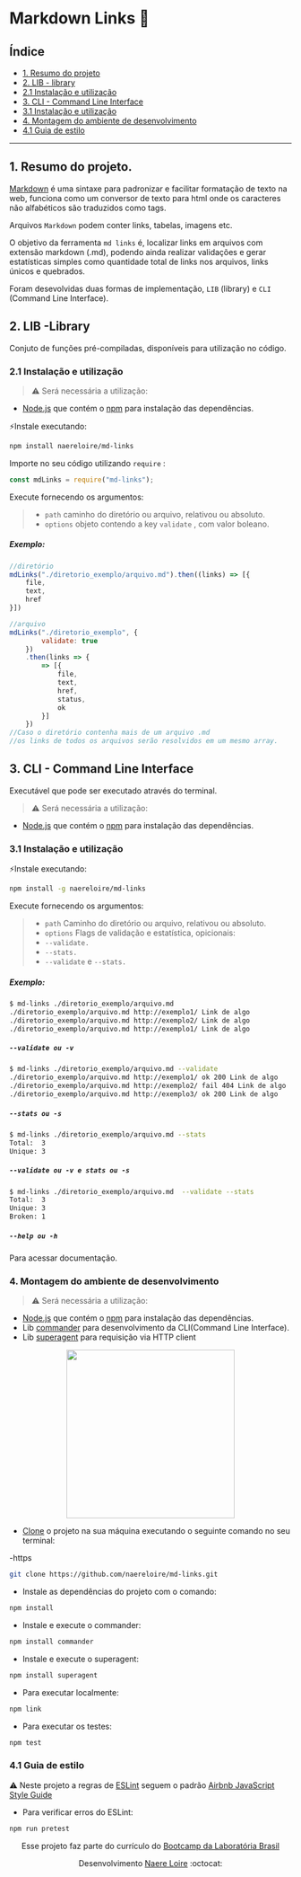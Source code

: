 # Markdown Links :link:

## Índice

- [1. Resumo do projeto](#1-resumo-do-projeto)
- [2. LIB - library](#2-lib-library)
- [2.1 Instalação e utilização](#2.1-instalação-e-utilização)
- [3. CLI - Command Line Interface](#3-cli-command-line-interface)
- [3.1 Instalação e utilização](#3.1-instalação-e-utilização)
- [4. Montagem do ambiente de desenvolvimento](#4-montagem-do-ambiente-de-desenvolvimento)
- [4.1 Guia de estilo](#4.1-guia-de-estilo)

---

## 1. Resumo do projeto.

[Markdown](https://github.com/adam-p/markdown-here/wiki/Markdown-Cheatsheet) é uma sintaxe para padronizar e facilitar formatação de texto na web, funciona como um conversor de texto para html onde os caracteres não alfabéticos são traduzidos como tags.

Arquivos `Markdown` podem conter links, tabelas, imagens etc.

O objetivo da ferramenta `md links` é, localizar links em arquivos com extensão markdown (.md), podendo ainda realizar validações e gerar estatísticas simples como quantidade total de links nos arquivos, links únicos e quebrados.

Foram desevolvidas duas formas de implementação, `LIB` (library) e `CLI` (Command Line Interface).

## 2. LIB -Library

Conjuto de funções pré-compiladas, disponíveis para utilização no código.

### 2.1 Instalação e utilização

> :warning: Será necessária a utilização:

- [Node.js](https://nodejs.org/) que contém o [npm](https://docs.npmjs.com/) para instalação das dependências.

:zap:Instale executando:

```sh
npm install naereloire/md-links
```

Importe no seu código utilizando `require` :

```js
const mdLinks = require("md-links");
```

Execute fornecendo os argumentos:

> - `path`
>   caminho do diretório ou arquivo, relativou ou absoluto.
> - `options`
>   objeto contendo a key `validate` , com valor boleano.

##### Exemplo:

```js
//diretório
mdLinks("./diretorio_exemplo/arquivo.md").then((links) => [{
    file,
    text,
    href
}])

//arquivo
mdLinks("./diretorio_exemplo", {
        validate: true
    })
    .then(links => {
        => [{
            file,
            text,
            href,
            status,
            ok
        }]
    })
//Caso o diretório contenha mais de um arquivo .md
//os links de todos os arquivos serão resolvidos em um mesmo array.
```

## 3. CLI - Command Line Interface

Executável que pode ser executado através do terminal.

> :warning: Será necessária a utilização:

- [Node.js](https://nodejs.org/) que contém o [npm](https://docs.npmjs.com/) para instalação das dependências.

### 3.1 Instalação e utilização

:zap:Instale executando:

```sh
npm install -g naereloire/md-links
```

Execute fornecendo os argumentos:

> - `path`
>   Caminho do diretório ou arquivo, relativou ou absoluto.
> - `options`
>   Flags de validação e estatística, opicionais:
> - `--validate.`
> - `--stats.`
> - `--validate` e `--stats.`

##### Exemplo:

```sh
$ md-links ./diretorio_exemplo/arquivo.md
./diretorio_exemplo/arquivo.md http://exemplo1/ Link de algo
./diretorio_exemplo/arquivo.md http://exemplo2/ Link de algo
./diretorio_exemplo/arquivo.md http://exemplo1/ Link de algo
```

##### `--validate ou -v`

```sh
$ md-links ./diretorio_exemplo/arquivo.md --validate
./diretorio_exemplo/arquivo.md http://exemplo1/ ok 200 Link de algo
./diretorio_exemplo/arquivo.md http://exemplo2/ fail 404 Link de algo
./diretorio_exemplo/arquivo.md http://exemplo3/ ok 200 Link de algo
```

##### `--stats ou -s`

```sh
$ md-links ./diretorio_exemplo/arquivo.md --stats
Total:  3
Unique: 3
```

##### `--validate ou -v e stats ou -s`

```sh
$ md-links ./diretorio_exemplo/arquivo.md  --validate --stats
Total:  3
Unique: 3
Broken: 1
```

##### `--help ou -h`

Para acessar documentação.

### 4. Montagem do ambiente de desenvolvimento

> :warning: Será necessária a utilização:

- [Node.js](https://nodejs.org/) que contém o [npm](https://docs.npmjs.com/) para instalação das dependências.
- Lib [commander](https://github.com/tj/commander.js/) para desenvolvimento da CLI(Command Line Interface).
- Lib [superagent](https://github.com/visionmedia/superagent) para requisição via HTTP client

<p align="center">
<img src="https://media.giphy.com/media/11BbGyhVmk4iLS/giphy.gif" width="300" heigth="300"> 
</p>

- [Clone](https://help.github.com/articles/cloning-a-repository/) o projeto na sua máquina executando o seguinte comando no seu terminal:

-https

```sh
git clone https://github.com/naereloire/md-links.git
```

- Instale as dependências do projeto com o comando:

```sh
npm install
```

- Instale e execute o commander:

```sh
npm install commander
```

- Instale e execute o superagent:

```sh
npm install superagent
```

- Para executar localmente:

```sh
npm link
```

- Para executar os testes:

```sh
npm test
```

### 4.1 Guia de estilo

:warning: Neste projeto a regras de [ESLint](https://eslint.org/) seguem o padrão [Airbnb JavaScript Style Guide](https://github.com/armoucar/javascript-style-guide)

- Para verificar erros do ESLint:

```sh
npm run pretest
```

<p align="center">
Esse projeto faz parte do currículo do <a href="https://www.laboratoria.la/br">Bootcamp da Laboratória Brasil</a>
</p>

<p align="center">
Desenvolvimento <a href="https://github.com/naereloire">Naere Loire</a> :octocat:
</p>

